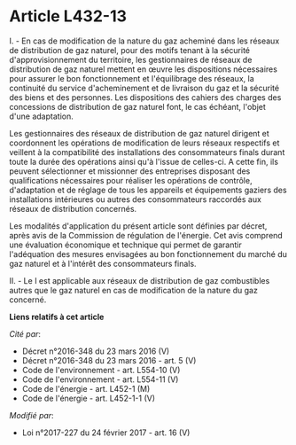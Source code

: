 # Article L432-13

I. - En cas de modification de la nature du gaz acheminé dans les réseaux de distribution de gaz naturel, pour des motifs
tenant à la sécurité d'approvisionnement du territoire, les gestionnaires de réseaux de distribution de gaz naturel mettent
en œuvre les dispositions nécessaires pour assurer le bon fonctionnement et l'équilibrage des réseaux, la continuité du
service d'acheminement et de livraison du gaz et la sécurité des biens et des personnes. Les dispositions des cahiers des
charges des concessions de distribution de gaz naturel font, le cas échéant, l'objet d'une adaptation.

Les gestionnaires des réseaux de distribution de gaz naturel dirigent et  coordonnent les opérations de modification de leurs
réseaux respectifs  et veillent à la compatibilité des installations des consommateurs  finals durant toute la durée des
opérations ainsi qu'à l'issue de  celles-ci. A cette fin, ils peuvent sélectionner et missionner des  entreprises disposant
des qualifications nécessaires pour réaliser les  opérations de contrôle, d'adaptation et de réglage de tous les appareils
et équipements gaziers des installations intérieures ou autres des  consommateurs raccordés aux réseaux de distribution
concernés. 

Les modalités d'application du présent article sont définies par  décret, après avis de la Commission de régulation de
l'énergie. Cet avis  comprend une évaluation économique et technique qui permet de garantir  l'adéquation des mesures
envisagées au bon fonctionnement du marché du  gaz naturel et à l'intérêt des consommateurs finals. 

II. - Le I est applicable aux réseaux de distribution de gaz combustibles  autres que le gaz naturel en cas de modification
de la nature du gaz  concerné.

**Liens relatifs à cet article**

_Cité par_:

  - Décret n°2016-348 du 23 mars 2016 (V)
  - Décret n°2016-348 du 23 mars 2016 - art. 5 (V)
  - Code de l'environnement - art. L554-10 (V)
  - Code de l'environnement - art. L554-11 (V)
  - Code de l'énergie - art. L452-1 (M)
  - Code de l'énergie - art. L452-1-1 (V)

_Modifié par_:

  - Loi n°2017-227 du 24 février 2017 - art. 16 (V)
